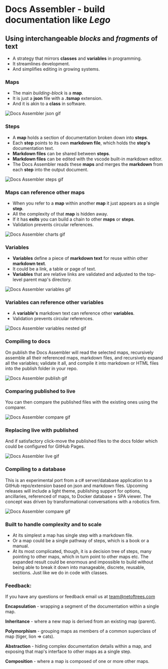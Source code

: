 
# Docs Assembler - build documentation like *Lego*

## Using interchangeable *blocks* and *fragments* of text
 * A strategy that mirrors **classes** and **variables** in programming. 
 * It streamlines development.
 * And simplifies editing in growing systems. 

<!-- ![Docs Assembler intro gif](./assets/DocsAssemblerIntro.gif) -->


### Maps
 * The main *building-block* is a **map**. 
 * It is just a **json** file with a **.tsmap** extension.
 * And it is akin to a **class** in software.

![Docs Assembler json gif](./assets/DocsAssemblerJson.gif)


### Steps
 * A **map** holds a section of documentation broken down into **steps**. 
 * Each **step** points to its own **markdown file**, which holds the **step's** documentation text. 
 * **Markdown files** can be shared between **steps**. 
 * **Markdown files** can be edited with the vscode built-in markdown editor.
 * The Docs Assembler reads these **maps** and merges the **markdown** from each **step** into the output document. 

![Docs Assembler steps gif](./assets/DocsAssemblerSteps.gif)


### Maps can reference other maps
 * When you refer to a **map** within another **map** it just appears as a single **step**. 
 * All the complexity of that **map** is hidden away. 
 * If it has **exits** you can build a chain to other **maps** or **steps**. 
 * Validation prevents circular references.

![Docs Assembler charts gif](./assets/DocsAssemblerCharts.gif)


### Variables
 * **Variables** define a piece of **markdown text** for reuse within other **markdown text**. 
 * It could be a link, a table or page of text.
 * **Variables** that are relative links are validated and adjusted to the top-level parent map's directory.

![Docs Assembler variables gif](./assets/DocsAssemblerVariables.gif)


### Variables can reference other variables
 * A **variable's** markdown text can reference other **variables**. 
 * Validation prevents circular references.

![Docs Assembler variables nested gif](./assets/DocsAssemblerNestedVariables.gif)


### Compiling to docs
On publish the Docs Assembler will read the selected maps, recursively assemble all their referenced maps, markdown files, and recursively expand all the variables; validate it all, and compile it into markdown or HTML files into the publish folder in your repo. 

![Docs Assembler publish gif](./assets/DocsAssemblerPublish.gif)


### Comparing published to live
You can then compare the published files with the existing ones using the comparer.

![Docs Assembler compare gif](./assets/DocsAssemblerCompare.gif)


### Replacing live with published
 And if satisfactory click-move the published files to the docs folder which could be configured for GitHub Pages.

![Docs Assembler live gif](./assets/DocsAssemblerLive.gif)


### Compiling to a database
This is an experimental port from a c# server/database application to a GitHub repo/extension based on json and markdown files.
Upcoming releases will include a light theme, publishing support for options, ancillaries, referenced of maps, to Docker database + SPA viewer.
The concept was driven by transformational conversations with a robotics firm.

![Docs Assembler compare gif](./assets/netoftreesSPA.gif)


### Built to handle complexity and to scale
 * At its simplest a map has single step with a markdown file. 
 * Or a map could be a single pathway of steps, which is a book or a manual. 
 * At its most complicated, though, it is a decision tree of steps, many pointing to other maps, which in turn point to other maps etc. The expanded result could be enormous and impossible to build without being able to break it down into manageable, discrete, reusable, sections. Just like we do in code with classes.


### Feedback:

If you have any questions or feedback email us at team@netoftrees.com 



**Encapsulation** - wrapping a segment of the documentation within a single map. 

**Inheritance** - where a new map is derived from an existing map (parent).

**Polymorphism** - grouping maps as members of a common superclass of map (tiger, lion => cats).

**Abstraction** - hiding complex documentation details within a map, and exposing that map's interface to other maps as a single step.

**Composition** - where a map is composed of one or more other maps. 


